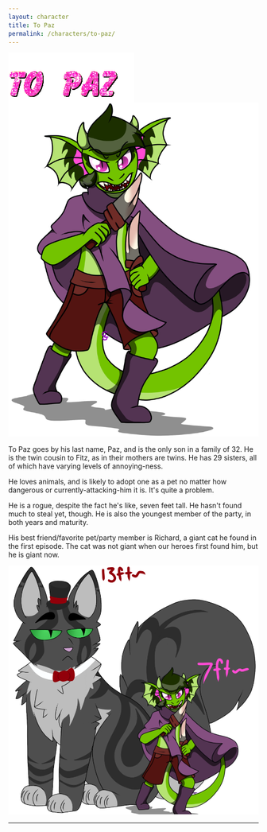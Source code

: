 ```yaml
---
layout: character
title: To Paz
permalink: /characters/to-paz/
---
```

<img src="/img/topazglitter.gif" align="center">
<img src="/img/paz.png" alt="To Paz">

To Paz goes by his last name, Paz, and is the only son in a family of 32. He is the twin cousin to Fitz, as in their mothers are twins. He has 29 sisters, all of which have varying levels of annoying-ness.

He loves animals, and is likely to adopt one as a pet no matter how dangerous or currently-attacking-him it is. It's quite a problem.

He is a rogue, despite the fact he's like, seven feet tall. He hasn't found much to steal yet, though. He is also the youngest member of the party, in both years and maturity.

His best friend/favorite pet/party member is Richard, a giant cat he found in the first episode. The cat was not giant when our heroes first found him, but he is giant now.

<img src="/img/pazandrichard.png" alt="Paz and Richard">

---
